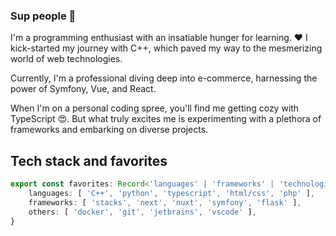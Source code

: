 ### Sup people 👋

I'm a programming enthusiast with an insatiable hunger for learning. ❤️ I kick-started my journey with C++, which paved my way to the mesmerizing world of web technologies.

Currently, I'm a professional diving deep into e-commerce, harnessing the power of Symfony, Vue, and React.

When I'm on a personal coding spree, you'll find me getting cozy with TypeScript 😍. But what truly excites me is experimenting with a plethora of frameworks and embarking on diverse projects.

## Tech stack and favorites

```typescript
export const favorites: Record<'languages' | 'frameworks' | 'technologies', string[]> = {
    languages: [ 'C++', 'python', 'typescript', 'html/css', 'php' ],
    frameworks: [ 'stacks', 'next', 'nuxt', 'symfony', 'flask' ],
    others: [ 'docker', 'git', 'jetbrains', 'vscode' ],
}
```
